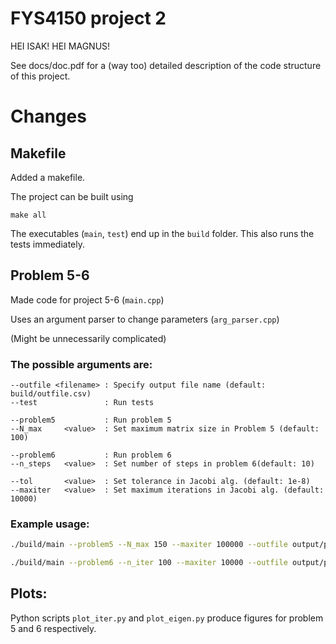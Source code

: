 # FYS4150 project 2

HEI ISAK!
HEI MAGNUS!

See docs/doc.pdf for a (way too) detailed description of the code structure of this project.

# Changes

## Makefile
Added a makefile. 

The project can be built using
```
make all
```
The executables (`main`, `test`) end up in the `build` folder.
This also runs the tests immediately.

## Problem 5-6
Made code for project 5-6 (`main.cpp`)

Uses an argument parser to change parameters (`arg_parser.cpp`) 

(Might be unnecessarily complicated)
### The possible arguments are:
```
--outfile <filename> : Specify output file name (default: build/outfile.csv)
--test               : Run tests

--problem5           : Run problem 5
--N_max     <value>  : Set maximum matrix size in Problem 5 (default: 100)

--problem6           : Run problem 6
--n_steps   <value>  : Set number of steps in problem 6(default: 10)

--tol       <value>  : Set tolerance in Jacobi alg. (default: 1e-8)
--maxiter   <value>  : Set maximum iterations in Jacobi alg. (default: 10000)
 ```

### Example usage:

```bash
./build/main --problem5 --N_max 150 --maxiter 100000 --outfile output/problem5.csv   
```
```bash
./build/main --problem6 --n_iter 100 --maxiter 10000 --outfile output/problem6-n10.csv   
```

## Plots:
Python scripts `plot_iter.py` and `plot_eigen.py` produce figures for problem 5 and 6 respectively.
